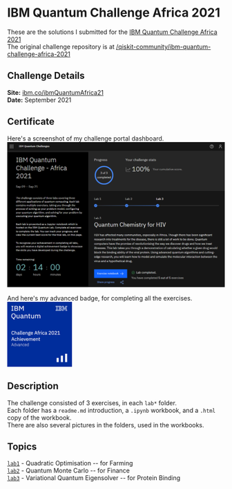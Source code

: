 # IBM Quantum Challenge Africa 2021  
  
These are the solutions I submitted for the [IBM Quantum Challenge Africa 2021](https://medium.com/qiskit/ibm-quantum-challenge-africa-how-african-researchers-are-building-a-quantum-community-from-the-5e524f623a99)  
The original challenge repository is at [/qiskit-community/ibm-quantum-challenge-africa-2021](https://github.com/qiskit-community/ibm-quantum-challenge-africa-2021)  
  
## Challenge Details  
__Site:__ [ibm.co/ibmQuantumAfrica21](https://ibm.co/ibmQuantumAfrica21)  
__Date:__ September 2021  
  
## Certificate  
Here's a screenshot of my challenge portal dashboard.  
[![IQC Africa 2021 Challenge Portal Screenshot](iqc_africa_2021_portal.png)](https://ibm.co/ibmQuantumAfrica21)  
  
And here's my advanced badge, for completing all the exercises.  
[<img src="./iqc_africa_2021_advanced_badge.png" alt="IBM Quantum Challenge Africa 2021 Advanced Badge" height="150px">](https://www.credly.com/badges/4b5375b3-9cdb-481f-b014-485395d91e02/public_url)  
  
## Description  
The challenge consisted of 3 exercises, in each `lab*` folder.  
Each folder has a `readme.md` introduction, a `.ipynb` workbook, and a `.html` copy of the workbook.  
There are also several pictures in the folders, used in the workbooks.  
  
## Topics  
[`lab1`](lab1/lab1.ipynb) - Quadratic Optimisation -- for Farming  
[`lab2`](lab2/lab2.ipynb) - Quantum Monte Carlo -- for Finance  
[`lab3`](lab3/lab3.ipynb) - Variational Quantum Eigensolver -- for Protein Binding  